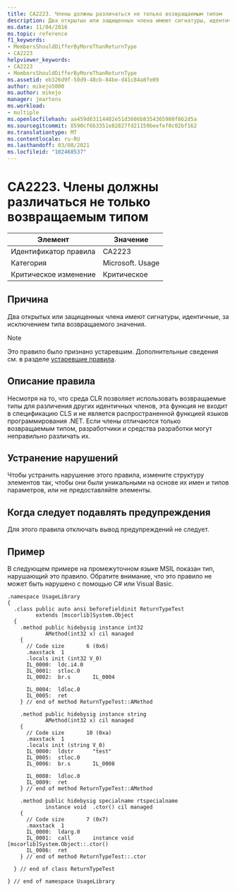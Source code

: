 ```yaml
---
title: CA2223. Члены должны различаться не только возвращаемым типом
description: Два открытых или защищенных члена имеют сигнатуры, идентичные, за исключением типа возвращаемого значения.
ms.date: 11/04/2016
ms.topic: reference
f1_keywords:
- MembersShouldDifferByMoreThanReturnType
- CA2223
helpviewer_keywords:
- CA2223
- MembersShouldDifferByMoreThanReturnType
ms.assetid: eb326d9f-50d9-48cb-84be-d41c84a8fe09
author: mikejo5000
ms.author: mikejo
manager: jmartens
ms.workload:
- multiple
ms.openlocfilehash: aa459d63114482e51d3606b8354365980f862d5a
ms.sourcegitcommit: 8590cf6b3351e82827fd21159beefef0c02bf162
ms.translationtype: MT
ms.contentlocale: ru-RU
ms.lasthandoff: 03/08/2021
ms.locfileid: "102468537"
---
```

# <a name="ca2223-members-should-differ-by-more-than-return-type"></a>CA2223. Члены должны различаться не только возвращаемым типом

|Элемент|Значение|
|-|-|
|Идентификатор правила|CA2223|
|Категория|Microsoft. Usage|
|Критическое изменение|Критическое|

## <a name="cause"></a>Причина
Два открытых или защищенных члена имеют сигнатуры, идентичные, за исключением типа возвращаемого значения.

> [!NOTE]
> Это правило было признано устаревшим. Дополнительные сведения см. в разделе [устаревшие правила](fxcop-unported-deprecated-rules.md).

## <a name="rule-description"></a>Описание правила
Несмотря на то, что среда CLR позволяет использовать возвращаемые типы для различения других идентичных членов, эта функция не входит в спецификацию CLS и не является распространенной функцией языков программирования .NET. Если члены отличаются только возвращаемым типом, разработчики и средства разработки могут неправильно различать их.

## <a name="how-to-fix-violations"></a>Устранение нарушений
Чтобы устранить нарушение этого правила, измените структуру элементов так, чтобы они были уникальными на основе их имен и типов параметров, или не предоставляйте элементы.

## <a name="when-to-suppress-warnings"></a>Когда следует подавлять предупреждения
Для этого правила отключать вывод предупреждений не следует.

## <a name="example"></a>Пример
В следующем примере на промежуточном языке MSIL показан тип, нарушающий это правило. Обратите внимание, что это правило не может быть нарушено с помощью C# или Visual Basic.

```
.namespace UsageLibrary
{
  .class public auto ansi beforefieldinit ReturnTypeTest
         extends [mscorlib]System.Object
  {
    .method public hidebysig instance int32
            AMethod(int32 x) cil managed
    {
      // Code size       6 (0x6)
      .maxstack  1
      .locals init (int32 V_0)
      IL_0000:  ldc.i4.0
      IL_0001:  stloc.0
      IL_0002:  br.s       IL_0004

      IL_0004:  ldloc.0
      IL_0005:  ret
    } // end of method ReturnTypeTest::AMethod

    .method public hidebysig instance string
            AMethod(int32 x) cil managed
    {
      // Code size       10 (0xa)
      .maxstack  1
      .locals init (string V_0)
      IL_0000:  ldstr      "test"
      IL_0005:  stloc.0
      IL_0006:  br.s       IL_0008

      IL_0008:  ldloc.0
      IL_0009:  ret
    } // end of method ReturnTypeTest::AMethod

    .method public hidebysig specialname rtspecialname
            instance void  .ctor() cil managed
    {
      // Code size       7 (0x7)
      .maxstack  1
      IL_0000:  ldarg.0
      IL_0001:  call       instance void [mscorlib]System.Object::.ctor()
      IL_0006:  ret
    } // end of method ReturnTypeTest::.ctor

  } // end of class ReturnTypeTest

} // end of namespace UsageLibrary
```
